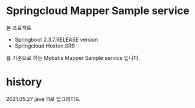 # Springcloud Mapper Sample service
본 프로젝트
- Springboot 2.3.7.RELEASE version
- Springcloud Hoxton.SR9   
   
를 기준으로 하는 Mybatis Mapper Sample service 입니다.   


# history
2021.05.27 java 11로 업그레이드 

